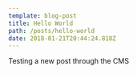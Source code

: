 ```yaml
---
template: blog-post
title: Hello World
path: /posts/hello-world
date: 2018-01-21T20:44:24.818Z
---
```

Testing a new post through the CMS
